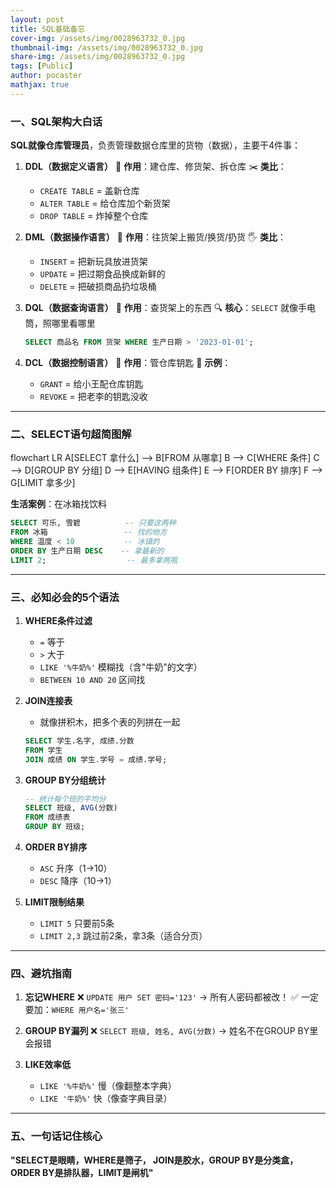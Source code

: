```yaml
---
layout: post
title: SQL基础备忘
cover-img: /assets/img/0028963732_0.jpg
thumbnail-img: /assets/img/0028963732_0.jpg
share-img: /assets/img/0028963732_0.jpg
tags: [Public]
author: pocaster
mathjax: true
---
```


### 一、SQL架构大白话
**SQL就像仓库管理员**，负责管理数据仓库里的货物（数据），主要干4件事：

1. **DDL（数据定义语言）**
   📌 **作用**：建仓库、修货架、拆仓库
   ✂️ **类比**：
   - `CREATE TABLE` = 盖新仓库
   - `ALTER TABLE` = 给仓库加个新货架
   - `DROP TABLE` = 炸掉整个仓库

2. **DML（数据操作语言）**
   📌 **作用**：往货架上搬货/换货/扔货
   🖐️ **类比**：
   - `INSERT` = 把新玩具放进货架
   - `UPDATE` = 把过期食品换成新鲜的
   - `DELETE` = 把破损商品扔垃圾桶

3. **DQL（数据查询语言）**
   📌 **作用**：查货架上的东西
   🔍 **核心**：`SELECT` 就像手电筒，照哪里看哪里
   ```sql
   SELECT 商品名 FROM 货架 WHERE 生产日期 > '2023-01-01';
   ```

4. **DCL（数据控制语言）**
   📌 **作用**：管仓库钥匙
   🔑 **示例**：
   - `GRANT` = 给小王配仓库钥匙
   - `REVOKE` = 把老李的钥匙没收

---

### 二、SELECT语句超简图解
<div class="mermaid">
flowchart LR
    A[SELECT 拿什么] --> B[FROM 从哪拿]
    B --> C[WHERE 条件]
    C --> D[GROUP BY 分组]
    D --> E[HAVING 组条件]
    E --> F[ORDER BY 排序]
    F --> G[LIMIT 拿多少]
</div>

**生活案例**：在冰箱找饮料
```sql
SELECT 可乐, 雪碧          -- 只要这两种
FROM 冰箱                 -- 找的地方
WHERE 温度 < 10           -- 冰镇的
ORDER BY 生产日期 DESC    -- 拿最新的
LIMIT 2;                  -- 最多拿两瓶
```

---

### 三、必知必会的5个语法

1. **WHERE条件过滤**
   - `=` 等于
   - `>` 大于
   - `LIKE '%牛奶%'` 模糊找（含"牛奶"的文字）
   - `BETWEEN 10 AND 20` 区间找

2. **JOIN连接表**
   - 就像拼积木，把多个表的列拼在一起
   ```sql
   SELECT 学生.名字, 成绩.分数 
   FROM 学生
   JOIN 成绩 ON 学生.学号 = 成绩.学号;
   ```

3. **GROUP BY分组统计**
   ```sql
   -- 统计每个班的平均分
   SELECT 班级, AVG(分数) 
   FROM 成绩表 
   GROUP BY 班级;
   ```

4. **ORDER BY排序**
   - `ASC` 升序（1→10）
   - `DESC` 降序（10→1）

5. **LIMIT限制结果**
   - `LIMIT 5` 只要前5条
   - `LIMIT 2,3` 跳过前2条，拿3条（适合分页）

---

### 四、避坑指南

1. **忘记WHERE**
   ❌ `UPDATE 用户 SET 密码='123'` → 所有人密码都被改！
   ✅ 一定要加：`WHERE 用户名='张三'`

2. **GROUP BY漏列**
   ❌ `SELECT 班级, 姓名, AVG(分数)` → 姓名不在GROUP BY里会报错

3. **LIKE效率低**
   - `LIKE '%牛奶%'` 慢（像翻整本字典）
   - `LIKE '牛奶%'` 快（像查字典目录）

---

### 五、一句话记住核心
**"SELECT是眼睛，WHERE是筛子，
JOIN是胶水，GROUP BY是分类盒，
ORDER BY是排队器，LIMIT是闸机"**

